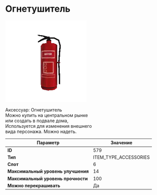 # Огнетушитель

![Item Image](../img/579.webp?raw=true)

Аксессуар: Огнетушитель<br>Можно купить на центральном рынке<br>или создать в подвале дома,<br>Используется для изменения внешнего<br>вида персонажа. Можно надеть.


| Параметр | Значение |
|----------|----------|
| **ID** | 579 |
| **Тип** | ITEM_TYPE_ACCESSORIES |
| **Слот** | 6 |
| **Максимальный уровень улучшения** | 14 |
| **Максимальный уровень прочности** | 100 |
| **Можно перекрашивать** | Да |

